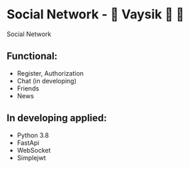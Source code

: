 # Social Network - 💬 Vaysik 💬 👋
Social Network
## Functional:
* Register, Authorization
* Chat (in developing)
* Friends
* News 
## In developing applied:
+ Python 3.8
+ FastApi
+ WebSocket
+ Simplejwt 

